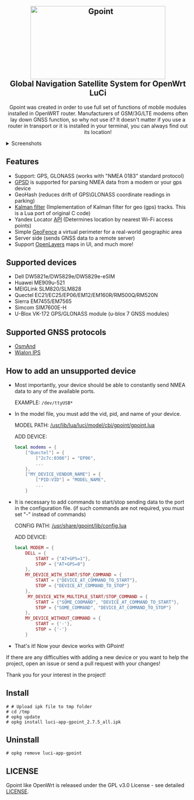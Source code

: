 <h2 align="center">
<img src="Images/logo.png" alt="Gpoint" height="200" width="370">
<br>Global Navigation Satellite System for OpenWrt LuCi
<br>
</h2>

<p align="center">Gpoint was created in order to use full set of functions of mobile modules installed in OpenWRT router.
Manufacturers of GSM/3G/LTE modems often lay down GNSS function, so why not use it?
It doesn't matter if you use a router in transport or it is installed in your terminal, you can always find out its location!</p>

<details>
<summary>Screenshots</summary>

<img src="Images/overview_wait.png" alt="overview_wait">
<img src="Images/overview.png" alt="overview">
<img src="Images/settings.png" alt="settings">
</details>

## Features

- Support: GPS, GLONASS (works with "NMEA 0183" standard protocol)
- [GPSD](https://gpsd.io) is supported for parsing NMEA data from a modem or your gps device
- GeoHash (reduces drift of GPS\GLONASS coordinate readings in parking)
- [Kalman filter](https://github.com/lacker/ikalman) (Implementation of Kalman filter for geo (gps) tracks.
  This is a Lua port of original C code)
- Yandex Locator [API](https://yandex.ru/dev/locator/) (Determines location by nearest Wi-Fi access points)
- Simple [GeoFence](https://en.wikipedia.org/wiki/Geo-fence) a virtual perimeter for a real-world geographic area
- Server side (sends GNSS data to a remote server)
- Support [OpenLayers](https://openlayers.org/) maps in UI, and much more!

## Supported devices

- Dell DW5821e/DW5829e/DW5829e-eSIM
- Huawei ME909u-521
- MEIGLink SLM820/SLM828
- Quectel EC21/EC25/EP06/EM12/EM160R/RM500Q/RM520N
- Sierra EM7455/EM7565
- Simcom SIM7600E-H
- U-Blox VK-172 GPS/GLONASS module (u-blox 7 GNSS modules)

## Supported GNSS protocols

- [OsmAnd](https://www.traccar.org/osmand/)
- [Wialon IPS](https://gurtam.com/ru/gps-hardware/soft/wialon-ips)

## How to add an unsupported device

- Most importantly, your device should be able to constantly send NMEA data to any of the available ports.

  EXAMPLE: `/dev/ttyUSB*`

- In the model file, you must add the vid, pid, and name of your device.

  MODEL PATH: [/usr/lib/lua/luci/model/cbi/gpoint/gpoint.lua](luasrc/model/cbi/gpoint/gpoint.lua)

  ADD DEVICE:

  ```lua
  local modems = {
      ["Quectel"] = {
          ["2c7c:0306"] = "EP06",
          ...
      },
      ["MY_DEVICE_VENDOR_NAME"] = {
          ["PID:VID"] = "MODEL_NAME",
          ...
      }
  ```

- It is necessary to add commands to start/stop sending data to the port in the configuration file.
  (if such commands are not required, you must set "-" instead of commands)

  CONFIG PATH: [/usr/share/gpoint/lib/config.lua](root/usr/share/gpoint/lib/config.lua)

  ADD DEVICE:

  ```lua
  local MODEM = {
      DELL = {
          START = {"AT+GPS=1"},
          STOP = {"AT+GPS=0"}
      },
      MY_DEVICE_WITH_START/STOP_COMMAND = {
          START = {"DEVICE_AT_COMMAND_TO_START"},
          STOP = {"DEVICE_AT_COMMAND_TO_STOP"}
      },
       MY_DEVICE_WITH_MULTIPLE_START/STOP_COMMAND = {
          START = {"SOME_COOMAND", "DEVICE_AT_COMMAND_TO_START"},
          STOP = {"SOME_COMMAND", "DEVICE_AT_COMMAND_TO_STOP"}
      },
      MY_DEVICE_WITHOUT_COMMAND = {
          START = {'-'},
          STOP = {'-'}
      }
  ```

- That's it! Now your device works with GPoint!

If there are any difficulties with adding a new device or you want to help the project,
open an issue or send a pull request with your changes!

Thank you for your interest in the project!

## Install

```console
# # Upload ipk file to tmp folder
# cd /tmp
# opkg update
# opkg install luci-app-gpoint_2.7.5_all.ipk
```

## Uninstall

```console
# opkg remove luci-app-gpoint
```

## LICENSE

Gpoint like OpenWrt is released under the GPL v3.0 License - see detailed [LICENSE](LICENSE).
